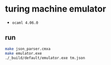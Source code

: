 # turing machine emulator

+ `ocaml 4.06.0`

## run 

```bash
make json_parser.cmxa
make emulator.exe
./_build/default/emulator.exe tm.json
```
